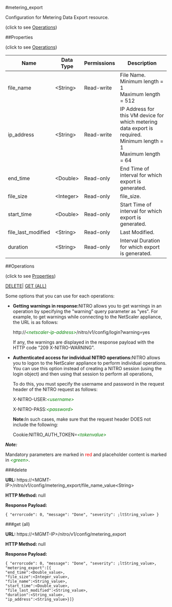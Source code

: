 #metering_export



Configuration for Metering Data Export resource.

<span>(click to see [Operations](#operations))</span>



##Properties 

<span>(click to see [Operations](#operations))</span>





<table><thead><tr><th>Name</th><th>Data Type</th><th>Permissions</th><th>Description</th></tr></thead><tbody><tr><td>file_name</td><td>&lt;String></td><td>Read-write</td><td>File Name.<br>Minimum length = 1<br>Maximum length = 512</td></tr><tr><td>ip_address</td><td>&lt;String></td><td>Read-write</td><td>IP Address for this VM device for which metering data export is required.<br>Minimum length = 1<br>Maximum length = 64</td></tr><tr><td>end_time</td><td>&lt;Double></td><td>Read-only</td><td>End Time of interval for which export is generated.</td></tr><tr><td>file_size</td><td>&lt;Integer></td><td>Read-only</td><td>file_size.</td></tr><tr><td>start_time</td><td>&lt;Double></td><td>Read-only</td><td>Start Time of interval for which export is generated.</td></tr><tr><td>file_last_modified</td><td>&lt;String></td><td>Read-only</td><td>Last Modified.</td></tr><tr><td>duration</td><td>&lt;String></td><td>Read-only</td><td>Interval Duration for which export is generated.</td></tr></tbody></table>

##Operations 

<span>(click to see [Properties](#properties))</span>





[DELETE](#delete)| [GET (ALL)](#get-all)





Some options that you can use for each operations:

<ul><li><p><b>Getting warnings in response:</b>NITRO allows you to get warnings in an operation by specifying the "warning" query parameter as "yes". For example, to get warnings while connecting to the NetScaler appliance, the URL is as follows:</p><p>http://<span style="color:green;font-style:italic;">&lt;netscaler-ip-address&gt;</span>/nitro/v1/config/login?warning=yes</p><p>If any, the warnings are displayed in the response payload with the HTTP code "209 X-NITRO-WARNING".</p></li><li><p><b>Authenticated access for individual NITRO operations:</b>NITRO allows you to logon to the NetScaler appliance to perform individual operations. You can use this option instead of creating a NITRO session (using the login object) and then using that session to perform all operations,</p><p>To do this, you must specify the username and password in the request header of the NITRO request as follows:</p><p>X-NITRO-USER:<span style="color:green;font-style:italic;">&lt;username&gt;</span></p><p>X-NITRO-PASS:<span style="color:green;font-style:italic;">&lt;password&gt;</span></p><p><b>Note:</b>In such cases, make sure that the request header DOES not include the following:</p><p>Cookie:NITRO_AUTH_TOKEN=<span style="color:green;font-style:italic;">&lt;tokenvalue&gt;</span></p></li></ul>







***Note:*** 

Mandatory parameters are marked in <span style="color:#FF0000;">red</span> and placeholder content is marked in <span style="color:green;font-style:italic">&lt;green&gt;</span>.



###delete







<b>URL: </b>https://&lt;MGMT-IP&gt;/nitro/v1/config/metering_export/file_name_value&lt;String&gt;

<b>HTTP Method: </b>null

<b>Response Payload: </b>
```
{ "errorcode": 0, "message": "Done", "severity": ;ltString_value> }
```







###get (all)







<b>URL: </b>https://&lt;MGMT-IP&gt;/nitro/v1/config/metering_export

<b>HTTP Method: </b>null

<b>Response Payload: </b>
```
{ "errorcode": 0, "message": "Done", "severity": ;ltString_value>, "metering_export":[{
"end_time":<Double_value>,
"file_size":<Integer_value>,
"file_name":<String_value>,
"start_time":<Double_value>,
"file_last_modified":<String_value>,
"duration":<String_value>,
"ip_address":<String_value>}]}
```







